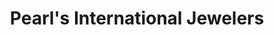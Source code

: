 ---
title: "Pearl's International Jewelers"
url: /daytona-beach/pearls-international-jewelers/
shop: jewelry
---